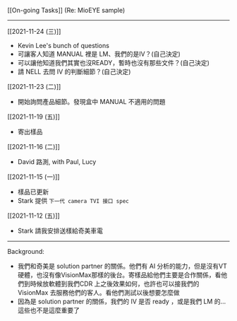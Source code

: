 [[On-going Tasks]]
(Re: MioEYE sample)

---

[[2021-11-24 (三)]]
- Kevin Lee's bunch of questions  
- 可讓客人知道 MANUAL 裡是 LM、我們的是IV？(自己決定)
- 可以讓他知道我們其實也沒READY，暫時也沒有那些文件？(自己決定)
- 請 NELL 去問 IV 的判斷細節？(自己決定)


[[2021-11-23 (二)]]
- 開始詢問產品細節。發現盒中 MANUAL 不適用的問題

[[2021-11-19 (五)]]
- 寄出樣品

[[2021-11-16 (二)]]
- David 路測, with Paul, Lucy

[[2021-11-15 (一)]] 
- 樣品已更新
- Stark 提供 `下一代 camera TVI 接口 spec`

[[2021-11-12 (五)]] 
- Stark 請我安排送樣給奇美車電

---

Background:
- 我們和奇美是 solution partner 的關係。他們有 AI 分析的能力，但是沒有VT硬體，也沒有像VisionMax那樣的後台。寄樣品給他們主要是合作關係，看他們到時候放軟體到我們CDR 上之後效果如何，也許也可以接我們的 VisionMax 去服務他們的客人。看他們測試以後想要怎麼做
- 因為是 solution partner 的關係，我們的 IV 是否 ready ，或是我們 LM 的…這些也不是這麼重要了